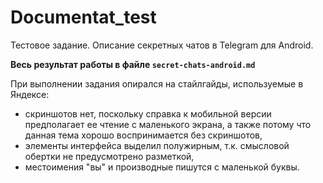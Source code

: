# Documentat_test
Тестовое задание. Описание секретных чатов в Telegram для Android.

**Весь результат работы в файле `secret-chats-android.md`**

При выполнении задания опирался на стайлгайды, используемые в Яндексе:
* скриншотов нет, поскольку справка к мобильной версии предполагает ее чтение с маленького экрана, а также потому что данная тема хорошо воспринимается без скриншотов,
* элементы интерфейса выделил полужирным, т.к. смысловой обертки не предусмотрено разметкой,
* местоимения "вы" и производные пишутся с маленькой буквы.
